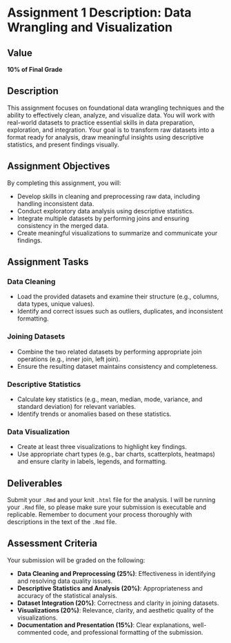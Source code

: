# Assignment 1 Description: Data Wrangling and Visualization

## Value
**10% of Final Grade**

## Description
This assignment focuses on foundational data wrangling techniques and the ability to effectively clean, analyze, and visualize data. You will work with real-world datasets to practice essential skills in data preparation, exploration, and integration. Your goal is to transform raw datasets into a format ready for analysis, draw meaningful insights using descriptive statistics, and present findings visually.

## Assignment Objectives
By completing this assignment, you will:
- Develop skills in cleaning and preprocessing raw data, including handling inconsistent data.
- Conduct exploratory data analysis using descriptive statistics.
- Integrate multiple datasets by performing joins and ensuring consistency in the merged data.
- Create meaningful visualizations to summarize and communicate your findings.

## Assignment Tasks

### Data Cleaning
- Load the provided datasets and examine their structure (e.g., columns, data types, unique values).
- Identify and correct issues such as outliers, duplicates, and inconsistent formatting.

### Joining Datasets
- Combine the two related datasets by performing appropriate join operations (e.g., inner join, left join).
- Ensure the resulting dataset maintains consistency and completeness.

### Descriptive Statistics
- Calculate key statistics (e.g., mean, median, mode, variance, and standard deviation) for relevant variables.
- Identify trends or anomalies based on these statistics.

### Data Visualization
- Create at least three visualizations to highlight key findings.
- Use appropriate chart types (e.g., bar charts, scatterplots, heatmaps) and ensure clarity in labels, legends, and formatting.

## Deliverables
Submit your `.Rmd` and your knit `.html` file for the analysis. I will be running your `.Rmd` file, so please make sure your submission is executable and replicable. Remember to document your process thoroughly with descriptions in the text of the `.Rmd` file.

## Assessment Criteria
Your submission will be graded on the following:
- **Data Cleaning and Preprocessing (25%)**: Effectiveness in identifying and resolving data quality issues.
- **Descriptive Statistics and Analysis (20%)**: Appropriateness and accuracy of the statistical analysis.
- **Dataset Integration (20%)**: Correctness and clarity in joining datasets.
- **Visualizations (20%)**: Relevance, clarity, and aesthetic quality of the visualizations.
- **Documentation and Presentation (15%)**: Clear explanations, well-commented code, and professional formatting of the submission.
